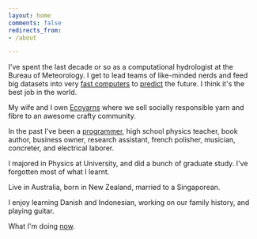 ```yaml
---
layout: home
comments: false
redirects_from:
- /about

---
```


I've spent the last decade or so as a computational hydrologist at the Bureau of Meteorology. I get to lead teams of like-minded nerds and feed big datasets into very [fast computers](https://nci.org.au/) to [predict](http://www.bom.gov.au/water/) the future. I think it's the best job in the world.

My wife and I own [Ecoyarns](https://ecoyarns.com.au) where we sell socially responsible yarn and fibre to an awesome crafty community.

In the past I've been a [programmer](./writing/somewhat-successful-software/), high school physics teacher, book author, business owner, research assistant, french polisher, musician, concreter, and electrical laborer.

I majored in Physics at University, and did a bunch of graduate study. I've forgotten most of what I learnt.

Live in Australia, born in New Zealand, married to a Singaporean. 

I enjoy learning Danish and Indonesian, working on our family history, and playing guitar.

What I'm doing [now](./now).
